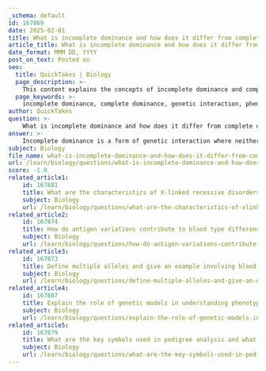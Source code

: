 ```yaml
---
_schema: default
id: 167869
date: 2025-02-01
title: What is incomplete dominance and how does it differ from complete dominance?
article_title: What is incomplete dominance and how does it differ from complete dominance?
date_format: MMM DD, YYYY
post_on_text: Posted on
seo:
  title: QuickTakes | Biology
  page_description: >-
    This content explains the concepts of incomplete dominance and complete dominance in genetics, detailing their differences in phenotypic expression, allelic interaction, and genotypic ratios with examples.
  page_keywords: >-
    incomplete dominance, complete dominance, genetic interaction, phenotype, alleles, intermediate traits, phenotypic expression, allelic interaction, genotypic ratios, blending traits, dominant allele, recessive allele
author: QuickTakes
question: >-
    What is incomplete dominance and how does it differ from complete dominance?
answer: >-
    Incomplete dominance is a form of genetic interaction where neither allele in a gene pair completely masks the other. This results in a phenotype that is an intermediate blend of the two parental traits. For example, when a red-flowered plant is crossed with a white-flowered plant, the offspring may exhibit pink flowers, demonstrating that both alleles contribute to the phenotype without one being fully dominant over the other.\n\nIn contrast, complete dominance occurs when the dominant allele completely masks the effect of the recessive allele in a heterozygous condition. In this case, the phenotype of the heterozygote will express only the dominant trait. For instance, if a plant with a dominant allele for purple flowers is crossed with a plant with a recessive allele for white flowers, all offspring will display the purple flower phenotype, as the dominant trait completely overshadows the recessive one.\n\nThe key differences between incomplete dominance and complete dominance are:\n\n1. **Phenotypic Expression**: Incomplete dominance results in an intermediate phenotype (e.g., pink flowers from red and white parents), while complete dominance results in the dominant phenotype being expressed (e.g., purple flowers from a purple and white parent).\n\n2. **Allelic Interaction**: In incomplete dominance, both alleles contribute to the phenotype, whereas in complete dominance, the dominant allele completely masks the effect of the recessive allele.\n\n3. **Genotypic Ratios**: In a typical cross involving incomplete dominance, the F2 generation from heterozygous parents will show a phenotypic ratio of 1:2:1 (one homozygous dominant, two heterozygous, and one homozygous recessive), while in complete dominance, the ratio is often 3:1 for dominant to recessive traits.\n\nOverall, incomplete dominance introduces a blending of traits, while complete dominance results in a clear distinction between dominant and recessive traits.
subject: Biology
file_name: what-is-incomplete-dominance-and-how-does-it-differ-from-complete-dominance.md
url: /learn/biology/questions/what-is-incomplete-dominance-and-how-does-it-differ-from-complete-dominance
score: -1.0
related_article1:
    id: 167881
    title: What are the characteristics of X-linked recessive disorders?
    subject: Biology
    url: /learn/biology/questions/what-are-the-characteristics-of-xlinked-recessive-disorders
related_article2:
    id: 167874
    title: How do antigen variations contribute to blood type differences?
    subject: Biology
    url: /learn/biology/questions/how-do-antigen-variations-contribute-to-blood-type-differences
related_article3:
    id: 167873
    title: Define multiple alleles and give an example involving blood types.
    subject: Biology
    url: /learn/biology/questions/define-multiple-alleles-and-give-an-example-involving-blood-types
related_article4:
    id: 167887
    title: Explain the role of genetic models in understanding phenotypic outcomes.
    subject: Biology
    url: /learn/biology/questions/explain-the-role-of-genetic-models-in-understanding-phenotypic-outcomes
related_article5:
    id: 167879
    title: What are the key symbols used in pedigree analysis and what do they represent?
    subject: Biology
    url: /learn/biology/questions/what-are-the-key-symbols-used-in-pedigree-analysis-and-what-do-they-represent
---
```


&nbsp;